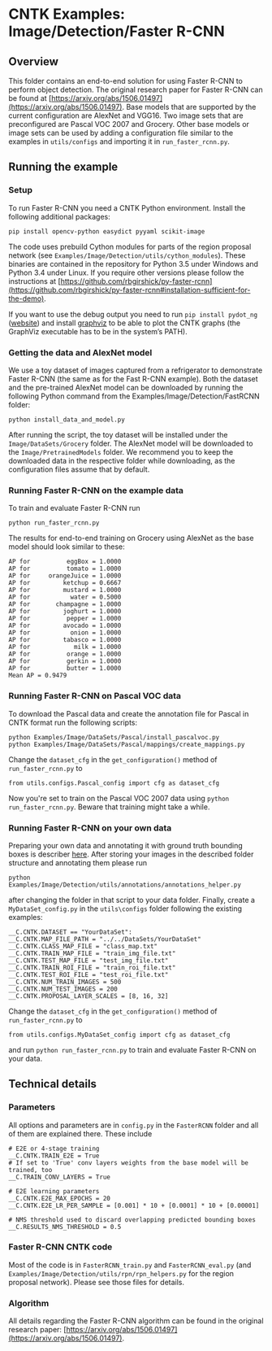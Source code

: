 # CNTK Examples: Image/Detection/Faster R-CNN

## Overview

This folder contains an end-to-end solution for using Faster R-CNN to perform object detection. 
The original research paper for Faster R-CNN can be found at [https://arxiv.org/abs/1506.01497](https://arxiv.org/abs/1506.01497).
Base models that are supported by the current configuration are AlexNet and VGG16. 
Two image sets that are preconfigured are Pascal VOC 2007 and Grocery. 
Other base models or image sets can be used by adding a configuration file similar to the examples in `utils/configs` and importing it in `run_faster_rcnn.py`.

## Running the example

### Setup

To run Faster R-CNN you need a CNTK Python environment. Install the following additional packages:

```
pip install opencv-python easydict pyyaml scikit-image
```

The code uses prebuild Cython modules for parts of the region proposal network (see `Examples/Image/Detection/utils/cython_modules`). 
These binaries are contained in the repository for Python 3.5 under Windows and Python 3.4 under Linux.
If you require other versions please follow the instructions at [https://github.com/rbgirshick/py-faster-rcnn](https://github.com/rbgirshick/py-faster-rcnn#installation-sufficient-for-the-demo).

If you want to use the debug output you need to run `pip install pydot_ng` ([website](https://pypi.python.org/pypi/pydot-ng)) and install [graphviz](http://graphviz.org/) to be able to plot the CNTK graphs (the GraphViz executable has to be in the system’s PATH).

### Getting the data and AlexNet model

We use a toy dataset of images captured from a refrigerator to demonstrate Faster R-CNN (the same as for the Fast R-CNN example). Both the dataset and the pre-trained AlexNet model can be downloaded by running the following Python command from the Examples/Image/Detection/FastRCNN folder:

`python install_data_and_model.py`

After running the script, the toy dataset will be installed under the `Image/DataSets/Grocery` folder. The AlexNet model will be downloaded to the `Image/PretrainedModels` folder. 
We recommend you to keep the downloaded data in the respective folder while downloading, as the configuration files assume that by default.

### Running Faster R-CNN on the example data

To train and evaluate Faster R-CNN run 

`python run_faster_rcnn.py`

The results for end-to-end training on Grocery using AlexNet as the base model should look similar to these:

```
AP for          eggBox = 1.0000
AP for          tomato = 1.0000
AP for     orangeJuice = 1.0000
AP for         ketchup = 0.6667
AP for         mustard = 1.0000
AP for           water = 0.5000
AP for       champagne = 1.0000
AP for         joghurt = 1.0000
AP for          pepper = 1.0000
AP for         avocado = 1.0000
AP for           onion = 1.0000
AP for         tabasco = 1.0000
AP for            milk = 1.0000
AP for          orange = 1.0000
AP for          gerkin = 1.0000
AP for          butter = 1.0000
Mean AP = 0.9479
```

### Running Faster R-CNN on Pascal VOC data

To download the Pascal data and create the annotation file for Pascal in CNTK format run the following scripts:

```
python Examples/Image/DataSets/Pascal/install_pascalvoc.py
python Examples/Image/DataSets/Pascal/mappings/create_mappings.py
```

Change the `dataset_cfg` in the `get_configuration()` method of `run_faster_rcnn.py` to

```
from utils.configs.Pascal_config import cfg as dataset_cfg
```

Now you're set to train on the Pascal VOC 2007 data using `python run_faster_rcnn.py`. Beware that training might take a while.

### Running Faster R-CNN on your own data

Preparing your own data and annotating it with ground truth bounding boxes is describer [here](https://docs.microsoft.com/en-us/cognitive-toolkit/Object-Detection-using-Fast-R-CNN#train-on-your-own-data).
After storing your images in the described folder structure and annotating them please run

`python Examples/Image/Detection/utils/annotations/annotations_helper.py`

after changing the folder in that script to your data folder. Finally, create a `MyDataSet_config.py` in the `utils\configs` folder following the existing examples:

```
__C.CNTK.DATASET == "YourDataSet":
__C.CNTK.MAP_FILE_PATH = "../../DataSets/YourDataSet"
__C.CNTK.CLASS_MAP_FILE = "class_map.txt"
__C.CNTK.TRAIN_MAP_FILE = "train_img_file.txt"
__C.CNTK.TEST_MAP_FILE = "test_img_file.txt"
__C.CNTK.TRAIN_ROI_FILE = "train_roi_file.txt"
__C.CNTK.TEST_ROI_FILE = "test_roi_file.txt"
__C.CNTK.NUM_TRAIN_IMAGES = 500
__C.CNTK.NUM_TEST_IMAGES = 200
__C.CNTK.PROPOSAL_LAYER_SCALES = [8, 16, 32]
```

Change the `dataset_cfg` in the `get_configuration()` method of `run_faster_rcnn.py` to

```
from utils.configs.MyDataSet_config import cfg as dataset_cfg
```

and run `python run_faster_rcnn.py` to train and evaluate Faster R-CNN on your data.

## Technical details

### Parameters

All options and parameters are in `config.py` in the `FasterRCNN` folder and all of them are explained there. These include

```
# E2E or 4-stage training
__C.CNTK.TRAIN_E2E = True
# If set to 'True' conv layers weights from the base model will be trained, too
__C.TRAIN_CONV_LAYERS = True

# E2E learning parameters
__C.CNTK.E2E_MAX_EPOCHS = 20
__C.CNTK.E2E_LR_PER_SAMPLE = [0.001] * 10 + [0.0001] * 10 + [0.00001]

# NMS threshold used to discard overlapping predicted bounding boxes
__C.RESULTS_NMS_THRESHOLD = 0.5
```

### Faster R-CNN CNTK code

Most of the code is in `FasterRCNN_train.py` and `FasterRCNN_eval.py` (and `Examples/Image/Detection/utils/rpn/rpn_helpers.py` for the region proposal network). Please see those files for details.

### Algorithm 

All details regarding the Faster R-CNN algorithm can be found in the original research paper: [https://arxiv.org/abs/1506.01497](https://arxiv.org/abs/1506.01497).

